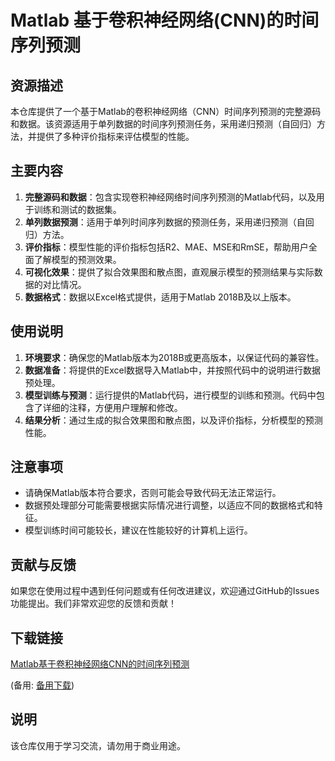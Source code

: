 # Matlab 基于卷积神经网络(CNN)的时间序列预测

## 资源描述

本仓库提供了一个基于Matlab的卷积神经网络（CNN）时间序列预测的完整源码和数据。该资源适用于单列数据的时间序列预测任务，采用递归预测（自回归）方法，并提供了多种评价指标来评估模型的性能。

## 主要内容

1. **完整源码和数据**：包含实现卷积神经网络时间序列预测的Matlab代码，以及用于训练和测试的数据集。
2. **单列数据预测**：适用于单列时间序列数据的预测任务，采用递归预测（自回归）方法。
3. **评价指标**：模型性能的评价指标包括R2、MAE、MSE和RmSE，帮助用户全面了解模型的预测效果。
4. **可视化效果**：提供了拟合效果图和散点图，直观展示模型的预测结果与实际数据的对比情况。
5. **数据格式**：数据以Excel格式提供，适用于Matlab 2018B及以上版本。

## 使用说明

1. **环境要求**：确保您的Matlab版本为2018B或更高版本，以保证代码的兼容性。
2. **数据准备**：将提供的Excel数据导入Matlab中，并按照代码中的说明进行数据预处理。
3. **模型训练与预测**：运行提供的Matlab代码，进行模型的训练和预测。代码中包含了详细的注释，方便用户理解和修改。
4. **结果分析**：通过生成的拟合效果图和散点图，以及评价指标，分析模型的预测性能。

## 注意事项

- 请确保Matlab版本符合要求，否则可能会导致代码无法正常运行。
- 数据预处理部分可能需要根据实际情况进行调整，以适应不同的数据格式和特征。
- 模型训练时间可能较长，建议在性能较好的计算机上运行。

## 贡献与反馈

如果您在使用过程中遇到任何问题或有任何改进建议，欢迎通过GitHub的Issues功能提出。我们非常欢迎您的反馈和贡献！

## 下载链接
[Matlab基于卷积神经网络CNN的时间序列预测](https://pan.quark.cn/s/e4218876acc4) 

(备用: [备用下载](https://pan.baidu.com/s/1m0kPQJpMmctQBedPbzJeQw?pwd=1234))

## 说明

该仓库仅用于学习交流，请勿用于商业用途。
